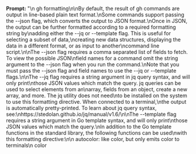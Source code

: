 **Prompt:**
"\n          gh formatting\n\nBy default, the result of gh commands are output in line-based plain text format.\nSome commands support passing the --json flag, which converts the output to JSON format.\nOnce in JSON, the output can be further formatted according to a required formatting string by\nadding either the --jq or --template flag. This is useful for selecting a subset of data,\ncreating new data structures, displaying the data in a different format, or as input to another\ncommand line script.\n\nThe --json flag requires a comma separated list of fields to fetch. To view the possible JSON\nfield names for a command omit the string argument to the --json flag when you run the command.\nNote that you must pass the --json flag and field names to use the --jq or --template flags.\n\nThe --jq flag requires a string argument in jq query syntax, and will only print\nthose JSON values which match the query. jq queries can be used to select elements from an\narray, fields from an object, create a new array, and more. The jq utility does not need\nto be installed on the system to use this formatting directive. When connected to a terminal,\nthe output is automatically pretty-printed. To learn about jq query syntax, see:\nhttps://stedolan.github.io/jq/manual/v1.6/\n\nThe --template flag requires a string argument in Go template syntax, and will only print\nthose JSON values which match the query.\nIn addition to the Go template functions in the standard library, the following functions can be used\nwith this formatting directive:\n\n  autocolor: like color, but only emits color to terminals\n  color <style> <input>: colorize input using https://github.com/mgutz/ansi\n  join <sep> <list>: joins values in the list using a separator\n  pluck <field> <list>: collects values of a field from all items in the input\n  tablerow <fields>...: aligns fields in output vertically as a table\n  tablerender: renders fields added by tablerow in place\n  timeago <time>: renders a timestamp as relative to now\n  timefmt <format> <time>: formats a timestamp using Go's Time.Format function\n  truncate <length> <input>: ensures input fits within length\n  hyperlink <url> <text>: renders a terminal hyperlink\n\n\nTo learn more about Go templates, see: https://golang.org/pkg/text/template/.\n\nExamples\n\n# default output format\n$ gh pr list\nShowing 23 of 23 open pull requests in cli/cli\n\n#123  A helpful contribution          contribution-branch              about 1 day ago\n#124  Improve the docs                docs-branch                      about 2 days ago\n#125  An exciting new feature         feature-branch                   about 2 days ago\n\n\n# adding the --json flag with a list of field names\n$ gh pr list --json number,title,author\n[\n  {\n\t\"author\": {\n\t  \"login\": \"monalisa\"\n\t},\n\t\"number\": 123,\n\t\"title\": \"A helpful contribution\"\n  },\n  {\n\t\"author\": {\n\t  \"login\": \"codercat\"\n\t},\n\t\"number\": 124,\n\t\"title\": \"Improve the docs\"\n  },\n  {\n\t\"author\": {\n\t  \"login\": \"cli-maintainer\"\n\t},\n\t\"number\": 125,\n\t\"title\": \"An exciting new feature\"\n  }\n]\n\n\n# adding the --jq flag and selecting fields from the array\n$ gh pr list --json author --jq '.[].author.login'\nmonalisa\ncodercat\ncli-maintainer\n\n# --jq can be used to implement more complex filtering and output changes:\n$ bin/gh issue list --json number,title,labels --jq \\\n  'map(select((.labels | length) > 0))    # must have labels\n  | map(.labels = (.labels | map(.name))) # show only the label names\n  | .[:3]                                 # select the first 3 results'\n  [\n\t{\n\t  \"labels\": [\n\t\t\"enhancement\",\n\t\t\"needs triage\"\n\t  ],\n\t  \"number\": 123,\n\t  \"title\": \"A helpful contribution\"\n\t},\n\t{\n\t  \"labels\": [\n\t\t\"help wanted\",\n\t\t\"docs\",\n\t\t\"good first issue\"\n\t  ],\n\t  \"number\": 125,\n\t  \"title\": \"Improve the docs\"\n\t},\n\t{\n\t  \"labels\": [\n\t\t\"enhancement\",\n\t  ],\n\t  \"number\": 7221,\n\t  \"title\": \"An exciting new feature\"\n\t}\n  ]\n  \n# using the --template flag with the hyperlink helper\ngh issue list --json title,url --template '{{range .}}{{hyperlink .url .title}}{{\"\\n\"}}{{end}}'\n\n\n# adding the --template flag and modifying the display format\n$ gh pr list --json number,title,headRefName,updatedAt --template \\\n\t'{{range .}}{{tablerow (printf \"#%v\" .number | autocolor \"green\") .title .headRefName (timeago .updatedAt)}}{{end}}'\n\n#123  A helpful contribution      contribution-branch       about 1 day ago\n#124  Improve the docs            docs-branch               about 2 days ago\n#125  An exciting new feature     feature-branch            about 2 days ago\n\n\n# a more complex example with the --template flag which formats a pull request using multiple tables with headers:\n$ gh pr view 3519 --json number,title,body,reviews,assignees --template \\\n'{{printf \"#%v\" .number}} {{.title}}\n\n{{.body}}\n\n{{tablerow \"ASSIGNEE\" \"NAME\"}}{{range .assignees}}{{tablerow .login .name}}{{end}}{{tablerender}}\n{{tablerow \"REVIEWER\" \"STATE\" \"COMMENT\"}}{{range .reviews}}{{tablerow .author.login .state .body}}{{end}}\n'\n\n#3519 Add table and helper template functions\n\nResolves #3488\n\nASSIGNEE  NAME\nmislav    Mislav Marohni\u0107\n\n\nREVIEWER  STATE              COMMENT\nmislav    COMMENTED          This is going along great! Thanks for working on this \u2764\ufe0f\n\nSee also\n\n\n  gh\n\n\n          \n\n\n\n\n\n\n\n\n\n\n\n\n\n\n        "
 Reduce number of words and format with github markdown 

**Response:**
**gh formatting**

By default, the result of gh commands are output in line-based plain text format. Some commands support passing the `--json` flag, which converts the output to JSON format. Once in JSON, the output can be further formatted according to a required formatting string by adding either the `--jq` or `--template` flag. This is useful for selecting a subset of data, creating new data structures, displaying the data in a different format, or as input to another command line script.

The `--json` flag requires a comma separated list of fields to fetch. To view the possible JSON field names for a command omit the string argument to the `--json` flag when you run the command. Note that you must pass the `--json` flag and field names to use the `--jq` or `--template` flags.

The `--jq` flag requires a string argument in jq query syntax, and will only print those JSON values which match the query. jq queries can be used to select elements from an array, fields from an object, create a new array, and more. The jq utility does not need to be installed on the system to use this formatting directive. When connected to a terminal, the output is automatically pretty-printed. To learn about jq query syntax, see: [https://stedolan.github.io/jq/manual/v1.6/](https://stedolan.github.io/jq/manual/v1.6/)

The `--template` flag requires a string argument in Go template syntax, and will only print those JSON values which match the query. In addition to the Go template functions in the standard library, the following functions can be used with this formatting directive:

- `autocolor`: like color, but only emits color to terminals
- `color <style> <input>`: colorize input using [https://github.com/mgutz/ansi](https://github.com/mgutz/ansi)
- `join <sep> <list>`: joins values in the list using a separator
- `pluck <field> <list>`: collects values of a field from all items in the input
- `tablerow <fields>...`: aligns fields in output vertically as a table
- `tablerender`: renders fields added by tablerow in place
- `timeago <time>`: renders a timestamp as relative to now
- `timefmt <format> <time>`: formats a timestamp using Go's Time.Format function
- `truncate <length> <input>`: ensures input fits within length
- `hyperlink <url> <text>`: renders a terminal hyperlink

To learn more about Go templates, see: [https://golang.org/pkg/text/template/](https://golang.org/pkg/text/template/).

Examples

Default output format:
```
$ gh pr list
Showing 23 of 23 open pull requests in cli/cli

#123  A helpful contribution          contribution-branch              about 1 day ago
#124  Improve the docs                docs-branch                      about 2 days ago
#125  An exciting new feature         feature-branch                   about 2 days ago
```

Adding the `--json` flag with a list of field names:
```
$ gh pr list --json number,title,author
[
  {
    "author": {
      "login": "monalisa"
    },
    "number": 123,
    "title": "A helpful contribution"
  },
  {
    "author": {
      "login": "codercat"
    },
    "number": 124,
    "title": "Improve the docs"
  },
  {
    "author": {
      "login": "cli-maintainer"
    },
    "number": 125,
    "title": "An exciting new feature"
  }
]
```

Adding the `--jq` flag and selecting fields from the array:
```
$ gh pr list --json author --jq '.[].author.login'
monalisa
codercat
cli-maintainer
```

`--jq` can be used to implement more complex filtering and output changes:
```
$ bin/gh issue list --json number,title,labels --jq \
  'map(select((.labels | length) > 0))    # must have labels
  | map(.labels = (.labels | map(.name))) # show only the label names
  | .[:3]                                 # select the first 3 results'
[
  {
    "labels": [
      "enhancement",
      "needs triage"
    ],
    "number": 123,
    "title": "A helpful contribution"
  },
  {
    "labels": [
      "help wanted",
      "docs",
      "good first issue"
    ],
    "number": 125,
    "title": "Improve the docs"
  },
  {
    "labels": [
      "enhancement",
    ],
    "number": 7221,
    "title": "An exciting new feature"
  }
]
```

Using the `--template` flag with the `hyperlink` helper:
```
gh issue list --json title,url --template '{{range .}}{{hyperlink .url .title}}{{"\n"}}{{end}}'
```

Adding the `--template` flag and modifying the display format:
```
$ gh pr list --json number,title,headRefName,updatedAt --template \
  '{{range .}}{{tablerow (printf "#%v" .number | autocolor "green") .title .headRefName (timeago .updatedAt)}}{{end}}'
  
#123  A helpful contribution      contribution-branch       about 1 day ago
#124  Improve the docs            docs-branch               about 2 days ago
#125  An exciting new feature     feature-branch            about 2 days ago
```

A more complex example with the `--template` flag which formats a pull request using multiple tables with headers:
```
$ gh pr view 3519 --json number,title,body,reviews,assignees --template \
'{{printf "#%v" .number}} {{.title}}

{{.body}}

{{tablerow "ASSIGNEE" "NAME"}}{{range .assignees}}{{tablerow .login .name}}{{end}}{{tablerender}}
{{tablerow "REVIEWER" "STATE" "COMMENT"}}{{range .reviews}}{{tablerow .author.login .state .body}}{{end}}
'

#3519 Add table and helper template functions

Resolves #3488

ASSIGNEE  NAME
mislav    Mislav Marohni\u0107


REVIEWER  STATE              COMMENT
mislav    COMMENTED          This is going along great! Thanks for working on this \u2764\ufe0f

See also

gh
```

<details><summary>Metadata</summary>

- Duration: 220185 ms
- Datetime: 2023-11-04T17:09:21.058998
- Model: gpt-3.5-turbo-0613

</details>

**Options:**
```json
{"temperature": 0.2}
```


